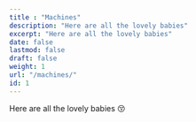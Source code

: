 ```yaml
---
title : "Machines"
description: "Here are all the lovely babies"
excerpt: "Here are all the lovely babies"
date: false
lastmod: false
draft: false
weight: 1
url: "/machines/"
id: 1
---
```

Here are all the lovely babies 😚
